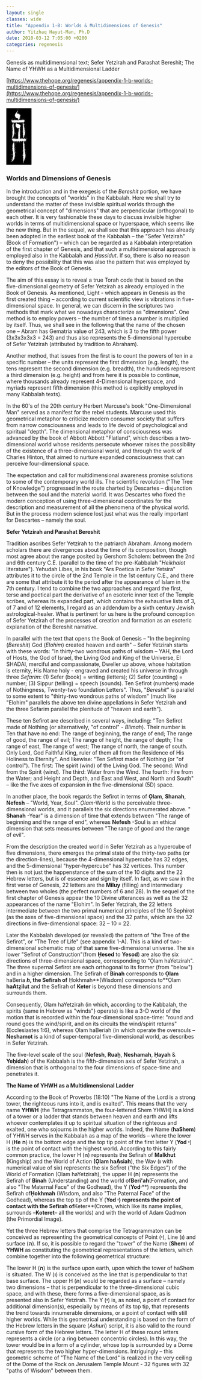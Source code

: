 ```yaml
---
layout: single
classes: wide
title: "Appendix 1-B: Worlds & Multidimensions of Genesis"
author: Yitzhaq Hayut-Man, Ph.D
date: 2010-03-12 7:05:00 +0200
categories: regenesis
---
```


Genesis as multidimensional text; Sefer Yetzirah and Parashat Bereshit; The Name of YHWH as a Multidimensional Ladder

[https://www.thehope.org/regenesis/appendix-1-b-worlds-multidimensions-of-genesis/](https://www.thehope.org/regenesis/appendix-1-b-worlds-multidimensions-of-genesis/)

<img src="/assets/yhvh.jpg" alt="drawing"/>

### Worlds and Dimensions of Genesis

In the introduction and in the exegesis of the _Bereshit_ portion, we have brought the concepts of "worlds" in the Kabbalah. Here we shall try to understand the matter of these invisible spiritual worlds through the geometrical concept of "dimensions" that are perpendicular (orthogonal) to each other. It is very fashionable these days to discuss invisible higher worlds in terms of multidimensional space or hyperspace, which seems like the new thing. But in the sequel, we shall see that this approach has already been adopted in the earliest book of the Kabbalah – the "Sefer Yetzirah" (Book of Formation") – which can be regarded as a Kabbalah interpretation of the first chapter of Genesis, and that such a multidimensional approach is employed also in the Kabbalah and _Ḥassidut_. If so, there is also no reason to deny the possibility that this was also the pattern that was employed by the editors of the Book of Genesis.

The aim of this essay is to reveal a true Torah code that is based on the five-dimensional geometry of Sefer Yetzirah as already employed in the Book of Genesis. As mentioned, Light - which appears in Genesis as the first created thing – according to current scientific view is vibrations in five-dimensional space. In general, we can discern in the scriptures two methods that mark what we nowadays characterize as "dimensions". One method is to employ powers – the number of times a number is multiplied by itself. Thus, we shall see in the following that the name of the chosen one – Abram has Gematria value of 243, which is 3 to the fifth power (3x3x3x3x3 = 243) and thus also represents the 5-dimensional hypercube of Sefer Yetzirah (attributed by tradition to Abraham).

Another method, that issues from the first is to count the powers of ten in a specific number – the units represent the first dimension (e.g. length), the tens represent the second dimension (e.g. breadth), the hundreds represent a third dimension (e.g. height) and from here it is possible to continue, where thousands already represent 4-Dimensional hyperspace, and myriads represent fifth dimension (this method is explicitly employed in many Kabbalah texts).

In the 60&#39;s of the 20th century Herbert Marcuse&#39;s book "One-Dimensional Man" served as a manifest for the rebel students. Marcuse used this geometrical metaphor to criticize modern consumer society that suffers from narrow consciousness and leads to life devoid of psychological and spiritual "depth". The dimensional metaphor of consciousness was advanced by the book of Abbott Abbott "Flatland", which describes a two-dimensional world whose residents persecute whoever raises the possibility of the existence of a three-dimensional world, and through the work of Charles Hinton, that aimed to nurture expanded consciousness that can perceive four-dimensional space.

The expectation and call for multidimensional awareness promise solutions to some of the contemporary world ills. The scientific revolution ("The Tree of Knowledge") progressed in the route charted by Descartes – disjunction between the soul and the material world. It was Descartes who fixed the modern conception of using three-dimensional coordinates for the description and measurement of all the phenomena of the physical world. But in the process modern science lost just what was the really important for Descartes – namely the soul.

**Sefer Yetzirah and Parashat Bereshit**

Tradition ascribes Sefer Yetzirah to the patriarch Abraham. Among modern scholars there are divergences about the time of its composition, though most agree about the range posited by Gershom Scholem: between the 2nd and 6th century C.E. (parallel to the time of the pre-Kabbalah "_Heikhalot_ literature"). Yehudah Libes, in his book "Ars Poetica in Sefer Yetsira" attributes it to the circle of the 2nd Temple in the 1st century C.E., and there are some that attribute it to the period after the appearance of Islam in the 7th century. I tend to combine the two approaches and regard the first, terse and poetical part the derivative of an esoteric inner text of the Temple scribes, whereas its expanded part, which contains the exhaustive lists of 3, of 7 and of 12 elements, I regard as an addendum by a sixth century Jewish astrological-healer. What is pertinent for us here is the profound conception of Sefer Yetzirah of the processes of creation and formation as an esoteric explanation of the Bereshit narrative.

In parallel with the text that opens the Book of Genesis – "In the beginning (_Bereshit_) God (_Elohim_) created heaven and earth" – Sefer Yetzirah starts with these words: "In thirty-two wondrous paths of wisdom – YAH, the Lord of Hosts, the God of Israel, the Living God and King of the Universe, El SHADAI, merciful and compassionate, Dweller up above, whose habitation is eternity, His Name holy - engraved and created his universe in through three _Sefarim_: (1) Sefer (book) = writing (letters); (2) Sefor (counting) = number; (3) Sippur (telling) = speech (sounds). Ten Sefirot (numbers) made of Nothingness, Twenty-two foundation Letters". Thus, "_Bereshit_" is parallel to some extent to "thirty-two wondrous paths of wisdom" (much like "Elohim" parallels the above ten divine appellations in Sefer Yetzirah and the three Sefarim parallel the plenitude of "heaven and earth").

These ten Sefirot are described in several ways, including: "Ten Sefirot made of Nothing (or alternatively, "of control" - _Blimah_). Their number is Ten that have no end: The range of beginning, the range of end; The range of good, the range of evil; The range of height, the range of depth; The range of east, The range of west; The range of north, the range of south. Only Lord, God Faithful King, ruler of them all from the Residence of His Holiness to Eternity". And likewise: "Ten Sefirot made of Nothing (or "of control"). The first: The spirit (wind) of the Living God. The second: Wind from the Spirit (wind). The third: Water from the Wind. The fourth: Fire from the Water; and Height and Depth, and East and West, and North and South" – like the five axes of expansion in the five-dimensional (5D) space.

In another place, the book regards the Sefirot in terms of **Ọlam**, **Shanah**, **Nefesh** – "World, Year, Soul". _Ọlam_-World is the perceivable three-dimensional worlds, and it parallels the six directions enumerated above. " **Shanah** -Year" is a dimension of time that extends between "The range of beginning and the range of end", whereas **Nefesh** -Soul is an ethical dimension that sets measures between "The range of good and the range of evil".

From the description the created world in Sefer Yetzirah as a hypercube of five dimensions, there emerges the primal state of the thirty-two paths (or the direction-lines), because the 4-dimensional hypercube has 32 edges, and the 5-dimensional "hyper-hypercube" has 32 vertices. This number then is not just the happenstance of the sum of the 10 digits and the 22 Hebrew letters, but is of essence and sign by itself. In fact, as we saw in the first verse of Genesis, 22 letters are the **Miluy** (filling) and intermediary between two wholes (the perfect numbers of 6 and 28). In the sequel of the first chapter of Genesis appear the 10 Divine utterances as well as the 32 appearances of the name "Elohim". In Sefer Yetzirah, the 22 letters intermediate between the two primal numerical principles of the 10 Sephirot (as the axes of five-dimensional space) and the 32 paths, which are the 32 directions in five-dimensional space: 32 – 10 = 22.

Later the Kabbalah developed (or revealed) the pattern of "the Tree of the Sefirot", or "The Tree of Life" (see appendix 1-A). This is a kind of two-dimensional schematic map of that same five-dimensional universe. The six lower "Sefirot of Construction"(from **Ḥesed** to **Yesod**) are also the six directions of three-dimensional space, corresponding to "Ọlam haYetzirah". The three supernal Sefirot are each orthogonal to its former (from "below") and in a higher dimension. The Sefirah of **Binah** corresponds to **Ọlam** haBeria **_h_, the Sefirah of** Ḥokhmah**(Wisdom) corresponds to**Ọlam **haAtẓilut** and the Sefirah of **Keter** is beyond these dimensions and surrounds them.

Consequently, Olam haYetzirah (in which, according to the Kabbalah, the spirits {same in Hebrew as "winds"} operate) is like a 3-D world of the motion that is recorded within the four-dimensional space-time: "round and round goes the wind/spirit, and on its circuits the wind/spirit returns" (Ecclesiastes 1:6), whereas Ọlam haBeriah (in which operate the oversouls – **Neshamot** is a kind of super-temporal five-dimensional world, as describes in Sefer Yetzirah.

The five-level scale of the soul (**Nefesh**, **Ruaḥ**, **Neshamah**, **Ḥayah** & **Yeḥidah**) of the Kabbalah is the fifth-dimension axis of Sefer Yetzirah, a dimension that is orthogonal to the four dimensions of space-time and penetrates it.

**The Name of YHWH as a Multidimensional Ladder**

According to the Book of Proverbs (18:10) "The Name of the Lord is a strong tower, the righteous runs into it, and is exalted". This means that the very name **YHWH** (the Tetragrammaton, the four-lettered Shem YHWH) is a kind of a tower or a ladder that stands between heaven and earth and lifts whoever contemplates it up to spiritual situation of the righteous and exalted, one who sojourns in the higher worlds. Indeed, the Name (**haShem**) of YHWH serves in the Kabbalah as a map of the worlds – where the lower H (**He** **ה**) is the bottom edge and the top tip point of the first letter Y (**Yod** **י**) is the point of contact with the highest world. According to this fairly common practice, the lower H (**ה**) represents the Sefirah of **Malkhut** (Kingship) and the World of Action **(Ọlam haẠsiah**), the Wav (**ו** with numerical value of six) represents the six Sefirot ("the Six Edges") of the World of Formation (Ọlam haYetzirah), the upper H (**ה**) represents the Sefirah of **Binah** (Understanding) and the world of**Beri&#39;ah**(Formation, and also "The Maternal Face" of the Godhead), the Y (**Yod**י**) represents the Sefirah of**Ḥokhmah** (Wisdom, and also "The Paternal Face" of the Godhead), whereas the top tip of the Y (**Yod **י**) represents the point of contact with the Sefirah of**Keter**(Crown, which like its name implies, surrounds –**Koteret**– all the worlds) and with the world of Adam Qadmon (the Primordial Image).

Yet the three Hebrew letters that comprise the Tetragrammaton can be conceived as representing the geometrical concepts of Point (**י**), Line (**ו**) and surface (**ה**). If so, it is possible to regard the "tower" of the Name (**Shem**) of **YHWH** as constituting the geometrical representations of the letters, which combine together into the following geometrical structure:

The lower H (**ה**) is the surface upon earth, upon which the tower of haShem is situated. The W (**ו**) is conceived as the line that is perpendicular to that base surface. The upper H (**ה**) would be regarded as a surface – namely two dimensions – that is perpendicular to the three-dimensional cubic space, and with these, there forms a five-dimensional space, as is presented also in Sefer Yetzirah. The Y (**י**) is, as noted, a point of contact for additional dimension(s), especially by means of its top tip, that represents the trend towards innumerable dimensions, or a point of contact with still higher worlds. While this geometrical understanding is based on the form of the Hebrew letters in the square (_Ashuri_) script, it is also valid to the round cursive form of the Hebrew letters. The letter H of these round letters represents a circle (or a ring between concentric circles). In this way, the tower would be in a form of a cylinder, whose top is surrounded by a Dome that represents the two higher hyper-dimensions. Intriguingly – this geometric scheme of "The Name of the Lord" is realized in the very ceiling of the Dome of the Rock on Jerusalem Temple Mount - 32 figures with 32 "paths of Wisdom" between them.
